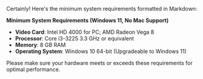 Certainly! Here's the minimum system requirements formatted in Markdown:

**Minimum System Requirements (Windows 11, No Mac Support)**

- **Video Card**: Intel HD 4000 for PC; AMD Radeon Vega 8
- **Processor**: Core i3-3225 3.3 GHz or equivalent
- **Memory**: 8 GB RAM
- **Operating System**: Windows 10 64-bit (Upgradeable to Windows 11)

Please make sure your hardware meets or exceeds these requirements for optimal performance.
